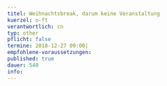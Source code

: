```yaml
---
titel: Weihnachtsbreak, darum keine Veranstaltung 
kuerzel: o-ft
verantwortlich: cn
typ: other
pflicht: false
termine: 2018-12-27 09:00|
empfohlene-voraussetzungen: 
published: true
dauer: 540
info:
---
```


